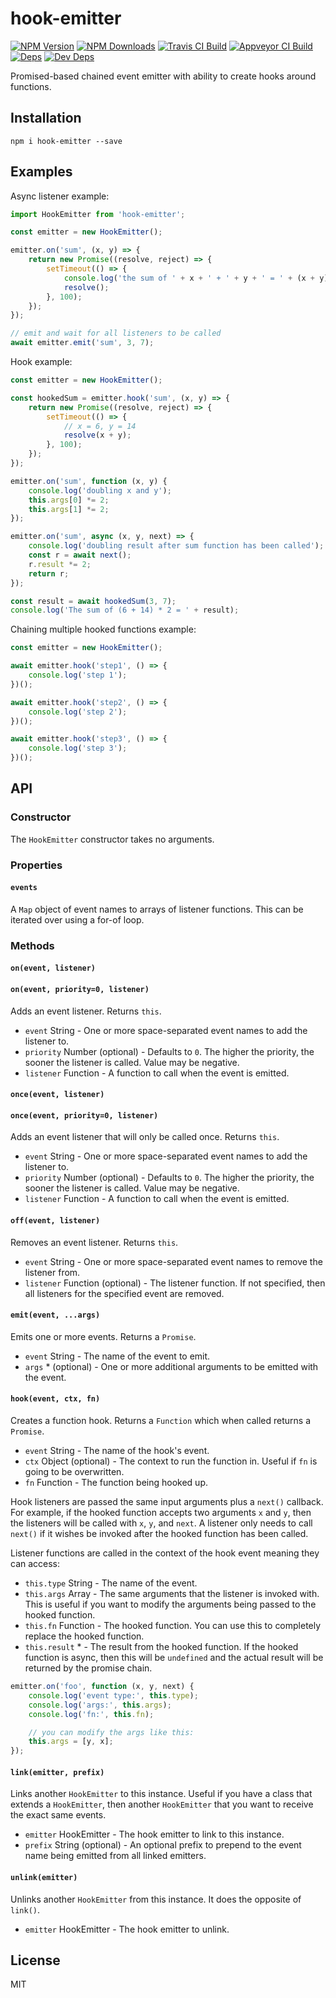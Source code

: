 # hook-emitter

[![NPM Version][npm-image]][npm-url]
[![NPM Downloads][downloads-image]][downloads-url]
[![Travis CI Build][travis-image]][travis-url]
[![Appveyor CI Build][appveyor-image]][appveyor-url]
[![Deps][david-image]][david-url]
[![Dev Deps][david-dev-image]][david-dev-url]

Promised-based chained event emitter with ability to create hooks around functions.

## Installation

    npm i hook-emitter --save

## Examples

Async listener example:

```js
import HookEmitter from 'hook-emitter';

const emitter = new HookEmitter();

emitter.on('sum', (x, y) => {
    return new Promise((resolve, reject) => {
        setTimeout(() => {
            console.log('the sum of ' + x + ' + ' + y + ' = ' + (x + y));
            resolve();
        }, 100);
    });
});

// emit and wait for all listeners to be called
await emitter.emit('sum', 3, 7);
```

Hook example:

```js
const emitter = new HookEmitter();

const hookedSum = emitter.hook('sum', (x, y) => {
    return new Promise((resolve, reject) => {
        setTimeout(() => {
            // x = 6, y = 14
            resolve(x + y);
        }, 100);
    });
});

emitter.on('sum', function (x, y) {
    console.log('doubling x and y');
    this.args[0] *= 2;
    this.args[1] *= 2;
});

emitter.on('sum', async (x, y, next) => {
	console.log('doubling result after sum function has been called');
	const r = await next();
	r.result *= 2;
	return r;
});

const result = await hookedSum(3, 7);
console.log('The sum of (6 + 14) * 2 = ' + result);
```

Chaining multiple hooked functions example:

```js
const emitter = new HookEmitter();

await emitter.hook('step1', () => {
    console.log('step 1');
})();

await emitter.hook('step2', () => {
    console.log('step 2');
})();

await emitter.hook('step3', () => {
    console.log('step 3');
})();
```

## API

### Constructor

The `HookEmitter` constructor takes no arguments.

### Properties

#### `events`

A `Map` object of event names to arrays of listener functions. This can be iterated
over using a for-of loop.

### Methods

#### `on(event, listener)`
#### `on(event, priority=0, listener)`

Adds an event listener. Returns `this`.

 * `event` String - One or more space-separated event names to add the listener to.
 * `priority` Number (optional) - Defaults to `0`. The higher the priority, the
   sooner the listener is called. Value may be negative.
 * `listener` Function - A function to call when the event is emitted.

#### `once(event, listener)`
#### `once(event, priority=0, listener)`

Adds an event listener that will only be called once. Returns `this`.

 * `event` String - One or more space-separated event names to add the listener to.
 * `priority` Number (optional) - Defaults to `0`. The higher the priority, the
   sooner the listener is called. Value may be negative.
 * `listener` Function - A function to call when the event is emitted.

#### `off(event, listener)`

Removes an event listener. Returns `this`.

 * `event` String - One or more space-separated event names to remove the listener from.
 * `listener` Function (optional) - The listener function. If not specified,
   then all listeners for the specified event are removed.

#### `emit(event, ...args)`

Emits one or more events. Returns a `Promise`.

 * `event` String - The name of the event to emit.
 * `args` * (optional) - One or more additional arguments to be emitted with the event.

#### `hook(event, ctx, fn)`

Creates a function hook. Returns a `Function` which when called returns a `Promise`.

 * `event` String - The name of the hook's event.
 * `ctx` Object (optional) - The context to run the function in. Useful if `fn` is
   going to be overwritten.
 * `fn` Function - The function being hooked up.

Hook listeners are passed the same input arguments plus a `next()` callback.
For example, if the hooked function accepts two arguments `x` and `y`, then the
listeners will be called with `x`, `y`, and `next`. A listener only needs to
call `next()` if it wishes be invoked after the hooked function has been called.

Listener functions are called in the context of the hook event meaning they can
access:

 * `this.type` String - The name of the event.
 * `this.args` Array - The same arguments that the listener is invoked with. This
   is useful if you want to modify the arguments being passed to the hooked
   function.
 * `this.fn` Function - The hooked function. You can use this to completely
   replace the hooked function.
 * `this.result` * - The result from the hooked function. If the hooked function
   is async, then this will be `undefined` and the actual result will be returned
   by the promise chain.

```js
emitter.on('foo', function (x, y, next) {
	console.log('event type:', this.type);
	console.log('args:', this.args);
	console.log('fn:', this.fn);

	// you can modify the args like this:
	this.args = [y, x];
});
```

#### `link(emitter, prefix)`

Links another `HookEmitter` to this instance. Useful if you have a class that
extends a `HookEmitter`, then another `HookEmitter` that you want to receive
the exact same events.

 * `emitter` HookEmitter - The hook emitter to link to this instance.
 * `prefix` String (optional) - An optional prefix to prepend to the event name
   being emitted from all linked emitters.

#### `unlink(emitter)`

Unlinks another `HookEmitter` from this instance. It does the opposite of
`link()`.

 * `emitter` HookEmitter - The hook emitter to unlink.

## License

MIT

[npm-image]: https://img.shields.io/npm/v/hook-emitter.svg
[npm-url]: https://npmjs.org/package/hook-emitter
[downloads-image]: https://img.shields.io/npm/dm/hook-emitter.svg
[downloads-url]: https://npmjs.org/package/hook-emitter
[travis-image]: https://travis-ci.org/cb1kenobi/hook-emitter.svg?branch=master
[travis-url]: https://travis-ci.org/cb1kenobi/hook-emitter
[appveyor-image]: https://ci.appveyor.com/api/projects/status/dt0q6xcmbydh2t4a?svg=true
[appveyor-url]: https://ci.appveyor.com/project/cb1kenobi/hook-emitter
[david-image]: https://img.shields.io/david/cb1kenobi/hook-emitter.svg
[david-url]: https://david-dm.org/cb1kenobi/hook-emitter
[david-dev-image]: https://img.shields.io/david/dev/cb1kenobi/hook-emitter.svg
[david-dev-url]: https://david-dm.org/cb1kenobi/hook-emitter#info=devDependencies
